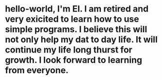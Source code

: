 # hello-world, I'm El. I am retired and very exicited to learn how to use simple programs. I believe this will not only help my dat to day life. It will continue my life long thurst for growth. I look forward to learning from everyone.

